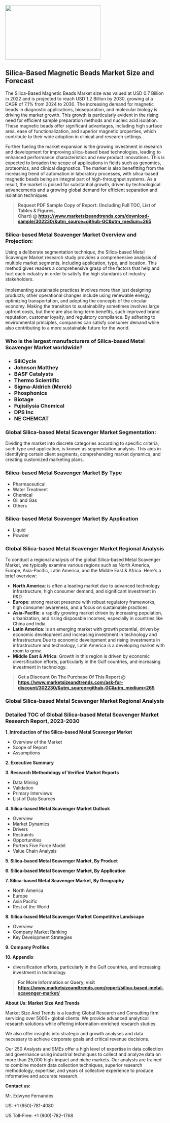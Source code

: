 <p><img class="alignnone size-medium wp-image-20088" src="https://ffe5etoiles.com/wp-content/uploads/2024/12/MST1-300x171.png" alt="" width="300" height="171" /></p><h2>Silica-Based Magnetic Beads Market Size and Forecast</h2><p>The Silica-Based Magnetic Beads Market size was valued at USD 0.7 Billion in 2022 and is projected to reach USD 1.2 Billion by 2030, growing at a CAGR of 7.1% from 2024 to 2030. The increasing demand for magnetic beads in diagnostic applications, bioseparation, and molecular biology is driving the market growth. This growth is particularly evident in the rising need for efficient sample preparation methods and nucleic acid isolation. These magnetic beads offer significant advantages, including high surface area, ease of functionalization, and superior magnetic properties, which contribute to their wide adoption in clinical and research settings.</p><p>Further fueling the market expansion is the growing investment in research and development for improving silica-based bead technologies, leading to enhanced performance characteristics and new product innovations. This is expected to broaden the scope of applications in fields such as genomics, proteomics, and clinical diagnostics. The market is also benefitting from the increasing trend of automation in laboratory processes, with silica-based magnetic beads being an integral part of high-throughput systems. As a result, the market is poised for substantial growth, driven by technological advancements and a growing global demand for efficient separation and isolation techniques.</p></p><blockquote id="" class=""><strong>Request PDF Sample Copy of Report: (Including Full TOC, List of Tables &amp; Figures, Chart)&nbsp;@&nbsp;<strong><a href="https://www.marketsizeandtrends.com/download-sample/302230/&utm_source=github-GC&utm_medium=265" target="_blank">https://www.marketsizeandtrends.com/download-sample/302230/&utm_source=github-GC&utm_medium=265</a></strong></strong></blockquote><h3 id="" class="">Silica-based Metal Scavenger Market&nbsp;Overview and Projection:</h3><p id="" class="">Using a deliberate segmentation technique, the Silica-based Metal Scavenger Market research study provides a comprehensive analysis of multiple market segments, including application, type, and location. This method gives readers a comprehensive grasp of the factors that help and hurt each industry in order to satisfy the high standards of industry stakeholders. <br /> <br />Implementing sustainable practices involves more than just designing products; other operational changes include using renewable energy, optimizing transportation, and adopting the concepts of the circular economy. Making the transition to sustainability sometimes involves large upfront costs, but there are also long-term benefits, such improved brand reputation, customer loyalty, and regulatory compliance. By adhering to environmental principles, companies can satisfy consumer demand while also contributing to a more sustainable future for the world.</p><h3 id="" class="">Who is the largest manufacturers of&nbsp;Silica-based Metal Scavenger Market worldwide?</h3><h3 class=""><p><ul><li>SiliCycle </li><li> Johnson Matthey </li><li> BASF Catalysts </li><li> Thermo Scientific </li><li> Sigma-Aldrich (Merck) </li><li> Phosphonics </li><li> Biotage </li><li> Fujisilysia Chemical </li><li> DPS Inc </li><li> NE CHEMCAT</li></ul></p></h3><h3 id="" class="">Global&nbsp;Silica-based Metal Scavenger Market Segmentation:</h3><p id="" class="">Dividing the market into discrete categories according to specific criteria, such type and application, is known as segmentation analysis. This aids in identifying certain client segments, comprehending market dynamics, and creating customized marketing plans.</p><h3 id="" class="">Silica-based Metal Scavenger Market&nbsp;By Type</h3><p><p><ul><li>Pharmaceutical</li><li> Water Treatment</li><li> Chemical</li><li> Oil and Gas</li><li> Others</p></li></ul></p></p><h3 id="" class="">Silica-based Metal Scavenger Market&nbsp;By Application</h3><p class=""><p><ul><li>Liquid</li><li> Powder</li></ul></p></p><h3 id="" class="">Global Silica-based Metal Scavenger Market Regional Analysis</h3><p id="" class="">To conduct a regional analysis of the global Silica-based Metal Scavenger Market, we typically examine various regions such as North America, Europe, Asia-Pacific, Latin America, and the Middle East &amp; Africa. Here's a brief overview:</p><ul><li><strong>North America</strong>: is often a leading market due to advanced technology infrastructure, high consumer demand, and significant investment in R&amp;D.</li><li><strong>Europe</strong>: strong market presence with robust regulatory frameworks, high consumer awareness, and a focus on sustainable practices.</li><li><strong>Asia-Pacific</strong>: a rapidly growing market driven by increasing population, urbanization, and rising disposable incomes, especially in countries like China and India.</li><li><strong>Latin America</strong>: is an emerging market with growth potential, driven by economic development and increasing investment in technology and infrastructure.Due to economic development and rising investments in infrastructure and technology, Latin America is a developing market with room to grow.</li><li><strong>Middle East &amp; Africa</strong>: Growth in this region is driven by economic diversification efforts, particularly in the Gulf countries, and increasing investment in technology.</li></ul><blockquote id="" class=""><strong>Get a Discount On The Purchase Of This Report @ <strong><a href="https://www.marketsizeandtrends.com/ask-for-discount/302230/&utm_source=github-GC&utm_medium=265" target="_blank">https://www.marketsizeandtrends.com/ask-for-discount/302230/&utm_source=github-GC&utm_medium=265</a></strong></strong></blockquote><h3 id="" class="">Global Silica-based Metal Scavenger Market Regional Analysis</h3><h3 id="" class="">Detailed TOC of Global Silica-based Metal Scavenger Market Research Report, 2023-2030</h3><p id="" class=""><strong>1. Introduction of the Silica-based Metal Scavenger Market</strong></p><ul><li>Overview of the Market</li><li>Scope of Report</li><li>Assumptions</li></ul><p id="" class=""><strong>2. Executive Summary</strong></p><p id="" class=""><strong>3. Research Methodology of Verified Market Reports</strong></p><ul><li>Data Mining</li><li>Validation</li><li>Primary Interviews</li><li>List of Data Sources</li></ul><p id="" class=""><strong>4. Silica-based Metal Scavenger Market Outlook</strong></p><ul><li>Overview</li><li>Market Dynamics</li><li>Drivers</li><li>Restraints</li><li>Opportunities</li><li>Porters Five Force Model</li><li>Value Chain Analysis</li></ul><p id="" class=""><strong>5. Silica-based Metal Scavenger Market, By Product</strong></p><p id="" class=""><strong>6. Silica-based Metal Scavenger Market, By Application</strong></p><p id="" class=""><strong>7. Silica-based Metal Scavenger Market, By Geography</strong></p><ul><li>North America</li><li>Europe</li><li>Asia Pacific</li><li>Rest of the World</li></ul><p id="" class=""><strong>8. Silica-based Metal Scavenger Market Competitive Landscape</strong></p><ul><li>Overview</li><li>Company Market Ranking</li><li>Key Development Strategies</li></ul><p id="" class=""><strong>9. Company Profiles</strong></p><p id="" class=""><strong>10. Appendix</strong></p><ul><li>diversification efforts, particularly in the Gulf countries, and increasing investment in technology.</li></ul><blockquote id="" class=""><strong>For More Information or Query, visit <strong><strong><a href="https://www.marketsizeandtrends.com/report/silica-based-metal-scavenger-market/" target="_blank">https://www.marketsizeandtrends.com/report/silica-based-metal-scavenger-market/</a></strong></strong></strong></blockquote><p id="" class=""><strong>About Us: Market Size And Trends</strong></p><p id="" class="">Market Size And Trends is a leading Global Research and Consulting firm servicing over 5000+ global clients. We provide advanced analytical research solutions while offering information-enriched research studies.</p><p id="" class="">We also offer insights into strategic and growth analyses and data necessary to achieve corporate goals and critical revenue decisions.</p><p id="" class="">Our 250 Analysts and SMEs offer a high level of expertise in data collection and governance using industrial techniques to collect and analyze data on more than 25,000 high-impact and niche markets. Our analysts are trained to combine modern data collection techniques, superior research methodology, expertise, and years of collective experience to produce informative and accurate research.</p><p id="" class=""><strong>Contact us:</strong></p><p id="" class="">Mr. Edwyne Fernandes</p><p id="" class="">US: +1 (650)-781-4080</p><p id="" class="">US Toll-Free: +1 (800)-782-1768</p>

